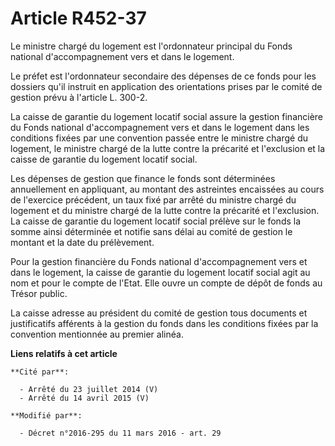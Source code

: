 # Article R452-37

Le ministre chargé du logement est l'ordonnateur principal du Fonds national d'accompagnement vers et dans le logement. 

Le préfet est l'ordonnateur secondaire des dépenses de ce fonds pour les dossiers qu'il instruit en application des
orientations prises par le comité de gestion prévu à l'article L. 300-2.

La caisse de garantie du logement locatif social assure la gestion financière du Fonds national d'accompagnement vers et dans
le logement dans les conditions fixées par une convention passée entre le ministre chargé du logement, le ministre chargé de
la lutte contre la précarité et l'exclusion et la caisse de garantie du logement locatif social. 

Les dépenses de gestion que finance le fonds sont déterminées annuellement en appliquant, au montant des astreintes
encaissées au cours de l'exercice précédent, un taux fixé par arrêté du ministre chargé du logement et du ministre chargé de
la lutte contre la précarité et l'exclusion. La caisse de garantie du logement locatif social prélève sur le fonds la somme
ainsi déterminée et notifie sans délai au comité de gestion le montant et la date du prélèvement. 

Pour la gestion financière du Fonds national d'accompagnement vers et dans le logement, la caisse de garantie du logement
locatif social agit au nom et pour le compte de l'Etat. Elle ouvre un compte de dépôt de fonds au Trésor public. 

La caisse adresse au président du comité de gestion tous documents et justificatifs afférents à la gestion du fonds dans les
conditions fixées par la convention mentionnée au premier alinéa.

**Liens relatifs à cet article**

	**Cité par**:

	  - Arrêté du 23 juillet 2014 (V)
	  - Arrêté du 14 avril 2015 (V)

	**Modifié par**:

	  - Décret n°2016-295 du 11 mars 2016 - art. 29
